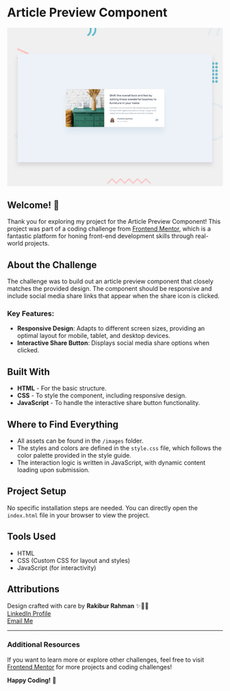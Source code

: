 # Article Preview Component

![Design preview for the Article Preview Component coding challenge](./design/desktop-preview.jpg)

## Welcome! 👋

Thank you for exploring my project for the Article Preview Component! This project was part of a coding challenge from [Frontend Mentor](https://www.frontendmentor.io), which is a fantastic platform for honing front-end development skills through real-world projects.

## About the Challenge

The challenge was to build out an article preview component that closely matches the provided design. The component should be responsive and include social media share links that appear when the share icon is clicked.

### Key Features:

- **Responsive Design**: Adapts to different screen sizes, providing an optimal layout for mobile, tablet, and desktop devices.
- **Interactive Share Button**: Displays social media share options when clicked.

## Built With

- **HTML** - For the basic structure.
- **CSS** - To style the component, including responsive design.
- **JavaScript** - To handle the interactive share button functionality.

## Where to Find Everything

- All assets can be found in the `/images` folder.
- The styles and colors are defined in the `style.css` file, which follows the color palette provided in the style guide.
- The interaction logic is written in JavaScript, with dynamic content loading upon submission.

## Project Setup

No specific installation steps are needed. You can directly open the `index.html` file in your browser to view the project.

## Tools Used

- HTML
- CSS (Custom CSS for layout and styles)
- JavaScript (for interactivity)

## Attributions

Design crafted with care by **Rakibur Rahman** ✨🎨🚀  
[LinkedIn Profile](https://www.linkedin.com/in/md-rakibur-rahman-14b33a2a4)  
[Email Me](mailto:rakiburrahman307@gmail.com)

---

### Additional Resources

If you want to learn more or explore other challenges, feel free to visit [Frontend Mentor](https://www.frontendmentor.io) for more projects and coding challenges!

**Happy Coding!** 🚀

